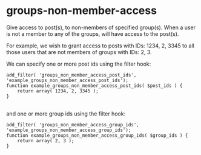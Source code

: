 # groups-non-member-access
Give access to post(s), to non-members of specified group(s). When a user is not a member to any of the groups, will have access to the post(s).

For example, we wish to grant access to posts with IDs: 1234, 2, 3345 to all those users that are not members of groups with IDs: 2, 3.

We can specify one or more post ids using the filter hook:

<pre>
<code>add_filter( 'groups_non_member_access_post_ids', 'example_groups_non_member_access_post_ids');
function example_groups_non_member_access_post_ids( $post_ids ) {
	return array( 1234, 2, 3345 );
}
</code>
</pre>
and one or more group ids using the filter hook:

<pre>
<code>add_filter( 'groups_non_member_access_group_ids', 'example_groups_non_member_access_group_ids');
function example_groups_non_member_access_group_ids( $group_ids ) {
	return array( 2, 3 );
}
</code>
</pre>

